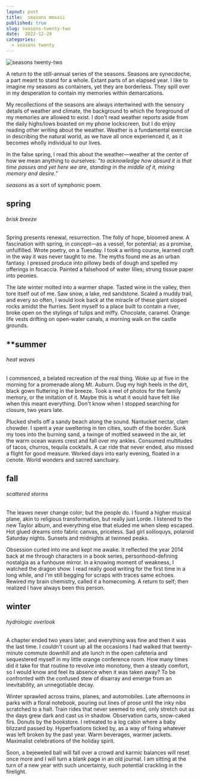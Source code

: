 ```yaml
---
layout: post
title:  seasons mmxxii
published: true
slug: seasons-twenty-two
date:  2022-12-29
categories:
  - seasons twenty
---
```


![seasons twenty-two]({{site.baseurl}}/images/seasons2022.jpg)

A return to the still-annual series of the seasons. Seasons are synecdoche, a part meant to stand for a whole. Extant parts of an elapsed year. I like to imagine my seasons as containers, yet they are borderless. They spill over in my desperation to contain my memories within demarcations. 

My recollections of the seasons are always intertwined with the sensory details of weather and climate, the background to which the foreground of my memories are allowed to exist. I don't read weather reports aside from the daily highs/lows boasted on my phone lockscreen, but I do enjoy reading other writing about the weather. Weather is a fundamental exercise in describing the natural world, as we have all once experienced it, as it becomes wholly individual to our lives. 

In the false spring, I read this about the weather—weather at the center of how we mean anything to ourselves: "*to acknowledge how absurd it is that time passes and yet here we are, standing in the middle of it, mixing memory and desire.*" 

*seasons* as a sort of symphonic poem. 

<!--more-->

## spring 
###### brisk breeze

Spring presents renewal, resurrection. The folly of hope, bloomed anew. A fascination with spring, in concept—as a vessel, for potential; as a promise, unfulfilled. Wrote poetry, on a Tuesday. I took a writing course, learned craft in the way it was never taught to me. The myths found me as an urban fantasy. I pressed produce into pillowy beds of dough and spelled my offerings in focaccia. Painted a falsehood of water lilies; strung tissue paper into peonies. 

The late winter molted into a warmer shape. Tasted wine in the valley, then tore itself out of me. Saw snow, a lake, red sandstone. Scaled a muddy trail, and every so often, I would look back at the miracle of these giant sloped rocks amidst the flurries. Sent myself to a place built to contain a river, broke open on the stylings of tulips and miffy. Chocolate, caramel. Orange life vests drifting on open-water canals, a morning walk on the castle grounds. 


## **summer
###### heat waves

I commenced, a belated recreation of the real thing. Woke up at five in the morning for a promenade along Mt. Auburn. Dug my high heels in the dirt, black gown fluttering in the breeze. Took a reel of photos for the family memory, or the imitation of it. Maybe this is what it would have felt like when this meant everything. Don't know when I stopped searching for closure, two years late.

Plucked shells off a sandy beach along the sound. Nantucket nectar, clam chowder. I spent a year sweltering in ten cities, south of the border. Sunk my toes into the burning sand, a twinge of mottled seaweed in the air, let the warm ocean waves crest and fall over my ankles. Consumed multitudes of tacos, churros, tequila cocktails. A car ride that never ended, also missed a flight for good measure. Worked days into early evening, floated in a cenote. World wonders and sacred sanctuary. 


## **fall**
###### scattered storms

The leaves never change color; but the people do. I found a higher musical plane, akin to religious transformation, but really just Lorde. I listened to the new Taylor album, and everything else that eluded me when sleep escaped. Hot glued dreams onto fabric canvas, priceless. Sad girl soliloquys, polaroid Saturday nights. Sunsets and midnights at twinned peaks. 

Obsession curled into me and kept me awake. It reflected the year 2014 back at me through characters in a book series, personhood-defining nostalgia as a funhouse mirror. In a knowing moment of weakness, I watched the dragon show. I read really good writing for the first time in a long while, and I'm still begging for scraps with traces same echoes. Rewired my brain chemistry, called it a homecoming. A return to self; then realized I have always been this person.

## **winter**
###### hydrologic overlook

A chapter ended two years later, and everything was fine and then it was the last time. I couldn't count up all the occasions I had walked that twenty-minute commute downhill and ate lunch in the open cafeteria and sequestered myself in my little orange conference room. How many times did it take for that routine to revolve into monotony, then a steady comfort, so I would know and feel its absence when it was taken away? To be confronted with the confused stew of disarray and emerge from an inevitability, an unnegotiable decay. 

Winter sprawled across trains, planes, and automobiles. Late afternoons in parks with a floral notebook, pouring out lines of prose until the inky nibs scratched to a halt. Train rides that never seemed to end, only stretch out as the days grew dark and cast us in shadow. Observation carts, snow-caked firs. Donuts by the bookstore. I retreated to a log cabin where a baby blizzard passed by. Hyperfixations ticked by, as a way of fixing whatever was left broken by the past year. Warm beverages, warmer jackets. Maximalist celebrations of the holiday spirit.

Soon, a bejeweled ball will fall over a crowd and karmic balances will reset once more and I will turn a blank page in an old journal. I am sitting at the turn of a new year with such uncertainty, such potential crackling in the firelight.